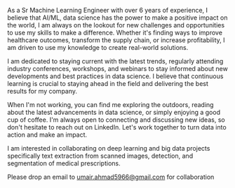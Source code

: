 As a Sr Machine Learning Engineer with over 6 years of experience, I believe that AI/ML, data science has the power to make a positive impact on the world, I am always on the lookout for new challenges and opportunities to use my skills to make a difference. Whether it's finding ways to improve healthcare outcomes, transform the supply chain, or increase profitability, I am driven to use my knowledge to create real-world solutions.

I am dedicated to staying current with the latest trends, regularly attending industry conferences, workshops, and webinars to stay informed about new developments and best practices in data science. I believe that continuous learning is crucial to staying ahead in the field and delivering the best results for my company.

When I'm not working, you can find me exploring the outdoors, reading about the latest advancements in data science, or simply enjoying a good cup of coffee. I'm always open to connecting and discussing new ideas, so don't hesitate to reach out on LinkedIn. Let's work together to turn data into action and make an impact.

I am interested in collaborating on deep learning and big data projects specifically text extraction from scanned images, detection, and segmentation of medical prescriptions.

Please drop an email to umair.ahmad5966@gmail.com for collaboration
<!---
umairahmad-ua/umairahmad-ua is a ✨ special ✨ repository because its `README.md` (this file) appears on your GitHub profile.
You can click the Preview link to take a look at your changes.
--->
